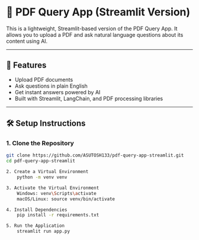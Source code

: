 # 📄 PDF Query App (Streamlit Version)

This is a lightweight, Streamlit-based version of the PDF Query App. It allows you to upload a PDF and ask natural language questions about its content using AI.

---

## 🚀 Features

- Upload PDF documents
- Ask questions in plain English
- Get instant answers powered by AI
- Built with Streamlit, LangChain, and PDF processing libraries

---

## 🛠️ Setup Instructions

### 1. Clone the Repository

```bash
git clone https://github.com/ASUTOSH133/pdf-query-app-streamlit.git
cd pdf-query-app-streamlit

2. Create a Virtual Environment
    python -m venv venv

3. Activate the Virtual Environment
    Windows: venv\Scripts\activate
    macOS/Linux: source venv/bin/activate

4. Install Dependencies
    pip install -r requirements.txt

5. Run the Application
    streamlit run app.py

